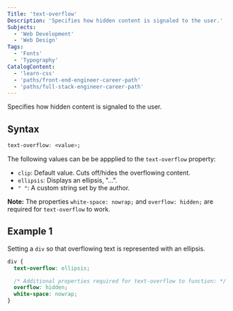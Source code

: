 ```yaml
---
Title: 'text-overflow'
Description: 'Specifies how hidden content is signaled to the user.'
Subjects:
  - 'Web Development'
  - 'Web Design'
Tags:
  - 'Fonts'
  - 'Typography'
CatalogContent:
  - 'learn-css'
  - 'paths/front-end-engineer-career-path'
  - 'paths/full-stack-engineer-career-path'
---
```


Specifies how hidden content is signaled to the user.

## Syntax

```css
text-overflow: <value>;
```

The following values can be be appplied to the `text-overflow` property:

- `clip`: Default value. Cuts off/hides the overflowing content.
- `ellipsis`: Displays an ellipsis, "...".
- `" "`: A custom string set by the author.

**Note:** The properties `white-space: nowrap;` and `overflow: hidden;` are required for `text-overflow` to work.

## Example 1

Setting a `div` so that overflowing text is represented with an ellipsis.

```css
div {
  text-overflow: ellipsis;

  /* Additional properties required for text-overflow to function: */
  overflow: hidden;
  white-space: nowrap;
}
```

